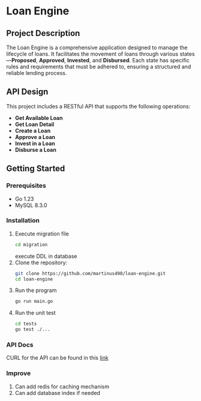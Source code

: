 # Loan Engine

## Project Description
The Loan Engine is a comprehensive application designed to manage the lifecycle of loans. It facilitates the movement of loans through various states—**Proposed**, **Approved**, **Invested**, and **Disbursed**. Each state has specific rules and requirements that must be adhered to, ensuring a structured and reliable lending process.
   
## API Design

This project includes a RESTful API that supports the following operations:

- **Get Available Loan**
- **Get Loan Detail**
- **Create a Loan**
- **Approve a Loan**
- **Invest in a Loan**
- **Disburse a Loan**

## Getting Started

### Prerequisites

- Go 1.23
- MySQL 8.3.0

### Installation

1. Execute migration file
   ```bash
   cd migration
   ```
   execute DDL in database
2. Clone the repository:
   ```bash
   git clone https://github.com/martinus490/loan-engine.git
   cd loan-engine
2. Run the program
   ```bash
   go run main.go
3. Run the unit test
   ```bash
   cd tests
   go test ./...

### API Docs

CURL for the API can be found in this [link](https://github.com/martinus490/loan-engine/blob/3ef3e7d138b53792bc38e164ff6c4d8adc385c3e/api_docs/loan-engine.json)


### Improve

1. Can add redis for caching mechanism
2. Can add database index if needed
